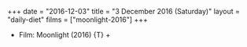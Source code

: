 +++
date = "2016-12-03"
title = "3 December 2016 (Saturday)"
layout = "daily-diet"
films = ["moonlight-2016"]
+++


* Film: Moonlight (2016) {T} +